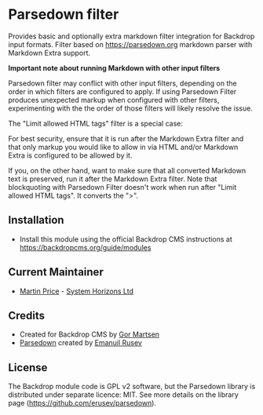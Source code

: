 # Parsedown filter

Provides basic and optionally extra markdown filter integration for Backdrop
input formats. Filter based on https://parsedown.org markdown parser with
Markdown Extra support.

**Important note about running Markdown with other input filters**

Parsedown filter may conflict with other input filters, depending on the order
in which filters are configured to apply. If using Parsedown Filter produces
unexpected markup when configured with other filters, experimenting with the
the order of those filters will likely resolve the issue.

The "Limit allowed HTML tags" filter is a special case:

For best security, ensure that it is run after the Markdown Extra filter and
that only markup you would like to allow in via HTML and/or Markdown Extra is
configured to be allowed by it.

If you, on the other hand, want to make sure that all converted Markdown text
is preserved, run it after the Markdown Extra filter. Note that
blockquoting with Parsedown Filter doesn't work when run after "Limit allowed
HTML tags". It converts the ">".

## Installation

- Install this module using the official Backdrop CMS instructions at
https://backdropcms.org/guide/modules

## Current Maintainer

- [Martin Price](https://github.com/yorkshire-pudding) -
[System Horizons Ltd](https://www.systemhorizons.co.uk)

## Credits

- Created for Backdrop CMS by [Gor Martsen](http://github.com/Gormartsen)
- [Parsedown](https://github.com/erusev/parsedown) created by
[Emanuil Rusev](https://github.com/erusev)

## License

The Backdrop module code is GPL v2 software, but the Parsedown library is
distributed under separate licence: MIT.
See more details on the library page (https://github.com/erusev/parsedown).